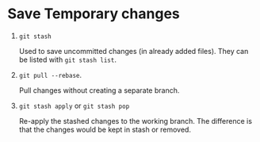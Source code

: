 # Save Temporary changes

1. `git stash`

    Used to save uncommitted changes (in already added files). They can be listed with `git stash list`.

2. `git pull --rebase`.

    Pull changes without creating a separate branch.

3. `git stash apply` or `git stash pop`

    Re-apply the stashed changes to the working branch. The difference is that the changes would be kept in stash or removed.
